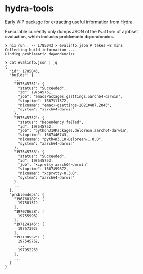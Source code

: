 # hydra-tools

Early WIP package for extracting useful information from [Hydra](https://hydra.nixos.org).

Executable currently only dumps JSON of the `EvalInfo` of a jobset evaluation, which includes problematic dependencies.

```shell
❯ nix run . -- 1785043 > evalinfo.json # takes ~8 mins
Collecting build information ...
Finding problematic dependencies ...

❯ cat evalinfo.json | jq
{
  "id": 1785043,
  "builds": {
    ...
    "197545751": {
      "status": "Succeeded",
      "id": 197545751,
      "job": "emacsPackages.gsettings.aarch64-darwin",
      "stoptime": 1667511372,
      "nixname": "emacs-gsettings-20210407.2045",
      "system": "aarch64-darwin"
    },
    "197545752": {
      "status": "Dependency failed",
      "id": 197545752,
      "job": "python310Packages.delorean.aarch64-darwin",
      "stoptime": 1667446743,
      "nixname": "python3.10-Delorean-1.0.0",
      "system": "aarch64-darwin"
    },
    "197545753": {
      "status": "Succeeded",
      "id": 197545753,
      "job": "xcpretty.aarch64-darwin",
      "stoptime": 1667499672,
      "nixname": "xcpretty-0.3.0",
      "system": "aarch64-darwin"
    },
    ...
  },
  "problemdeps": {
    "196768182": [
      197581319
    ],
    "197078638": [
      197559962
    ],
    "197124145": [
      197573925
    ],
    "197198562": [
      197545752,
      ...
      197952260
    ],
    ...
  }
}
```
